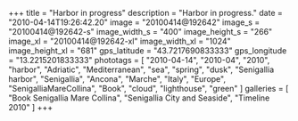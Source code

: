 +++
title = "Harbor in progress"
description = "Harbor in progress."
date = "2010-04-14T19:26:42.20"
image = "20100414@192642"
image_s = "20100414@192642-s"
image_width_s = "400"
image_height_s = "266"
image_xl = "20100414@192642-xl"
image_width_xl = "1024"
image_height_xl = "681"
gps_latitude = "43.7217690833333"
gps_longitude = "13.2215201833333"
phototags = [ "2010-04-14", "2010-04", "2010", "harbor", "Adriatic", "Mediterranean", "sea", "spring", "dusk", "Senigallia harbor", "Senigallia", "Ancona", "Marche", "Italy", "Europe", "SenigalliaMareCollina", "Book", "cloud", "lighthouse", "green" ]
galleries = [ "Book Senigallia Mare Collina", "Senigallia City and Seaside", "Timeline 2010" ]
+++
